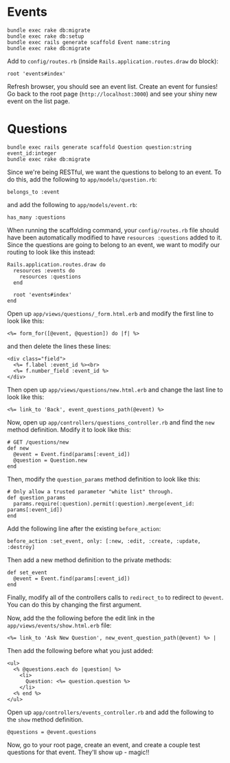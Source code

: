 # Events

```
bundle exec rake db:migrate
bundle exec rake db:setup
bundle exec rails generate scaffold Event name:string
bundle exec rake db:migrate
```

Add to `config/routes.rb` (inside `Rails.application.routes.draw` do block):
```
root 'events#index'
```

Refresh browser, you should see an event list. Create an event for funsies! Go back to the root page (`http://localhost:3000`) and see 
your shiny new event on the list page.

# Questions

```
bundle exec rails generate scaffold Question question:string event_id:integer
bundle exec rake db:migrate
```

Since we're being RESTful, we want the questions to belong to an event. To do this, add the following to `app/models/question.rb`:
```
belongs_to :event
```
and add the following to `app/models/event.rb`:
```
has_many :questions
```

When running the scaffolding command, your `config/routes.rb` file should have been automatically modified to have `resources :questions` added to it. Since the questions are going to belong to an event, we want to modify our routing to look like this instead:

```
Rails.application.routes.draw do
  resources :events do
    resources :questions
  end

  root 'events#index'
end
```

Open up `app/views/questions/_form.html.erb` and modify the first line to look like this:
```
<%= form_for([@event, @question]) do |f| %>
```
and then delete the lines these lines:
```
<div class="field">
  <%= f.label :event_id %><br>
  <%= f.number_field :event_id %>
</div>
```

Then open up `app/views/questions/new.html.erb` and change the last line to look like this:
```
<%= link_to 'Back', event_questions_path(@event) %>
```

Now, open up `app/controllers/questions_controller.rb` and find the `new` method definition. Modify it to look like this:
```
# GET /questions/new
def new
  @event = Event.find(params[:event_id])
  @question = Question.new
end
```

Then, modify the `question_params` method definition to look like this:
```
# Only allow a trusted parameter "white list" through.
def question_params
  params.require(:question).permit(:question).merge(event_id: params[:event_id])
end
```

Add the following line after the existing `before_action`:
```
before_action :set_event, only: [:new, :edit, :create, :update, :destroy]
```

Then add a new method definition to the private methods:
```
def set_event
  @event = Event.find(params[:event_id])
end
```

Finally, modify all of the controllers calls to `redirect_to` to redirect to `@event`. You can do this by changing the first argument.

Now, add the the following before the edit link in the `app/views/events/show.html.erb` file:
```
<%= link_to 'Ask New Question', new_event_question_path(@event) %> |
```

Then add the following before what you just added:
```
<ul>
  <% @questions.each do |question| %>
    <li>
      Question: <%= question.question %>
    </li>
  <% end %>
</ul>
```

Open up `app/controllers/events_controller.rb` and add the following to the `show` method definition.
```
@questions = @event.questions
```

Now, go to your root page, create an event, and create a couple test questions for that event. They'll show up - magic!!
